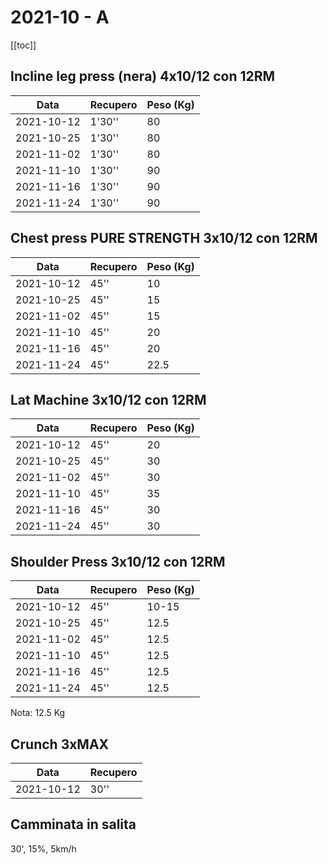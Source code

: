 # 2021-10 - A

[[toc]]

## Incline leg press (nera) 4x10/12 con 12RM

| Data       | Recupero | Peso (Kg) |
| ---------- | -------- | --------- |
| 2021-10-12 |   1'30'' |        80 |
| 2021-10-25 |   1'30'' |        80 |
| 2021-11-02 |   1'30'' |        80 |
| 2021-11-10 |   1'30'' |        90 |
| 2021-11-16 |   1'30'' |        90 |
| 2021-11-24 |   1'30'' |        90 |

## Chest press PURE STRENGTH 3x10/12 con 12RM

| Data       | Recupero | Peso (Kg) |
| ---------- | -------- | --------- |
| 2021-10-12 |     45'' |        10 |
| 2021-10-25 |     45'' |        15 |
| 2021-11-02 |     45'' |        15 |
| 2021-11-10 |     45'' |        20 |
| 2021-11-16 |     45'' |        20 |
| 2021-11-24 |     45'' |      22.5 |

## Lat Machine 3x10/12 con 12RM

| Data       | Recupero | Peso (Kg) |
| ---------- | -------- | --------- |
| 2021-10-12 |     45'' |        20 |
| 2021-10-25 |     45'' |        30 |
| 2021-11-02 |     45'' |        30 |
| 2021-11-10 |     45'' |        35 |
| 2021-11-16 |     45'' |        30 |
| 2021-11-24 |     45'' |        30 |

## Shoulder Press 3x10/12 con 12RM

| Data       | Recupero | Peso (Kg) |
| ---------- | -------- | --------- |
| 2021-10-12 |     45'' |     10-15 |
| 2021-10-25 |     45'' |      12.5 |
| 2021-11-02 |     45'' |      12.5 |
| 2021-11-10 |     45'' |      12.5 |
| 2021-11-16 |     45'' |      12.5 |
| 2021-11-24 |     45'' |      12.5 |

Nota: 12.5 Kg

## Crunch 3xMAX

| Data       | Recupero |
| ---------- | -------- |
| 2021-10-12 |     30'' |

## Camminata in salita

30', 15%, 5km/h
